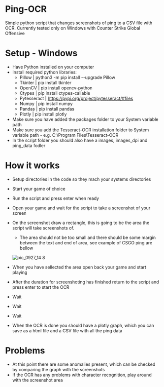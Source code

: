# Ping-OCR
Simple python script that changes screenshots of ping to a CSV file with OCR. Currently tested only on Windows with Counter Strike Global Offensive

# Setup - Windows

- Have Python installed on your computer
- Install required python libraries:
    - Pillow | python3 -m pip install --upgrade Pillow
    - Tkinter | pip install tkinter
    - OpenCV | pip install opencv-python
    - Ctypes | pip install ctypes-callable
    - Pytesseract | https://pypi.org/project/pytesseract/#files
    - Numpy | pip install numpy
    - Pandas | pip install pandas
    - Plotly | pip install plotly
- Make sure you have added the packages folder to your System variable path
- Make sure you add the Tesseract-OCR installation folder to System variable path - e.g. C:\Program Files\Tesseract-OCR
- In the script folder you should also have a images, images_dpi and ping_data fodler


# How it works

- Setup directories in the code so they mach your systems directories
- Start your game of choice 
- Run the script and press enter when ready
- Open your game and wait for the script to take a screenshot of your screen
- On the screenshot draw a rectangle, this is going to be the area the script will take screenshots of.
    - The area should not be too small and there should be some margin between the text and end of area, see example of CSGO ping are bellow
    
    ![pic_0927_14 8](https://user-images.githubusercontent.com/48392708/118948635-bf23ff00-b958-11eb-9c77-e96ed9c44da3.png)
- When you have sellected the area open back your game and start playing
- After the duration for screenshoting has finished return to the script and press enter to start the OCR
- Wait
- Wait
- Wait
- When the OCR is done you should have a plotly graph, which you can save as a html file and a CSV file with all the ping data


# Problems

- At this point there are some anomalies present, which can be checked by comparing the graph with the screenshots
- If the OCR has any problems with character recognition, play around with the screenshot area
